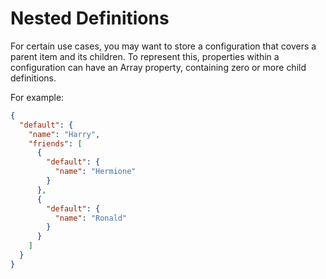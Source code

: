 # Nested Definitions

For certain use cases, you may want to store a configuration that covers a
parent item and its children. To represent this, properties within a
configuration can have an Array property, containing zero or more child
definitions.

For example:

```json
{
  "default": {
    "name": "Harry",
    "friends": [
      {
        "default": {
          "name": "Hermione"
        }
      },
      {
        "default": {
          "name": "Ronald"
        }
      }
    ]
  }
}
```
